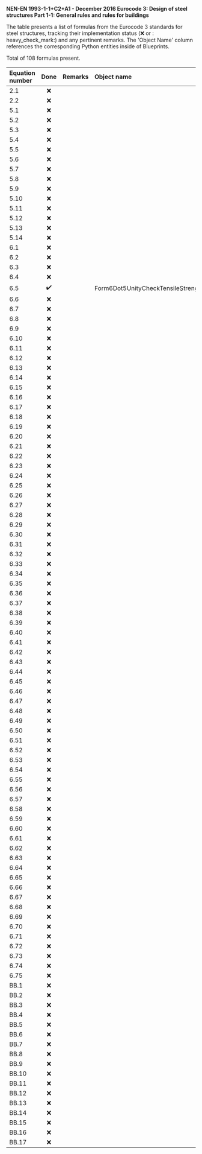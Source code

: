 **NEN-EN 1993-1-1+C2+A1 - December 2016
Eurocode 3: Design of steel structures
Part 1-1: General rules and rules for buildings**

The table presents a list of formulas from the Eurocode 3 standards for steel structures, tracking their implementation status (:x: or :
heavy_check_mark:) and any pertinent remarks. The 'Object Name' column references the corresponding Python entities inside of Blueprints.

Total of 108 formulas present.

| Equation number | Done | Remarks | Object name |
|:----------------|:----:|:--------|:------------|
| 2.1             | :x:  |         |             |
| 2.2             | :x:  |         |             |
| 5.1             | :x:  |         |             |
| 5.2             | :x:  |         |             |
| 5.3             | :x:  |         |             |
| 5.4             | :x:  |         |             |
| 5.5             | :x:  |         |             |
| 5.6             | :x:  |         |             |
| 5.7             | :x:  |         |             |
| 5.8             | :x:  |         |             |
| 5.9             | :x:  |         |             |
| 5.10            | :x:  |         |             |
| 5.11            | :x:  |         |             |
| 5.12            | :x:  |         |             |
| 5.13            | :x:  |         |             |
| 5.14            | :x:  |         |             |
| 6.1             | :x:  |         |             |
| 6.2             | :x:  |         |             |
| 6.3             | :x:  |         |             |
| 6.4             | :x:  |         |             |
| 6.5             | :heavy_check_mark: |         | Form6Dot5UnityCheckTensileStrength |
| 6.6             | :x:  |         |             |
| 6.7             | :x:  |         |             |
| 6.8             | :x:  |         |             |
| 6.9             | :x:  |         |             |
| 6.10            | :x:  |         |             |
| 6.11            | :x:  |         |             |
| 6.12            | :x:  |         |             |
| 6.13            | :x:  |         |             |
| 6.14            | :x:  |         |             |
| 6.15            | :x:  |         |             |
| 6.16            | :x:  |         |             |
| 6.17            | :x:  |         |             |
| 6.18            | :x:  |         |             |
| 6.19            | :x:  |         |             |
| 6.20            | :x:  |         |             |
| 6.21            | :x:  |         |             |
| 6.22            | :x:  |         |             |
| 6.23            | :x:  |         |             |
| 6.24            | :x:  |         |             |
| 6.25            | :x:  |         |             |
| 6.26            | :x:  |         |             |
| 6.27            | :x:  |         |             |
| 6.28            | :x:  |         |             |
| 6.29            | :x:  |         |             |
| 6.30            | :x:  |         |             |
| 6.31            | :x:  |         |             |
| 6.32            | :x:  |         |             |
| 6.33            | :x:  |         |             |
| 6.34            | :x:  |         |             |
| 6.35            | :x:  |         |             |
| 6.36            | :x:  |         |             |
| 6.37            | :x:  |         |             |
| 6.38            | :x:  |         |             |
| 6.39            | :x:  |         |             |
| 6.40            | :x:  |         |             |
| 6.41            | :x:  |         |             |
| 6.42            | :x:  |         |             |
| 6.43            | :x:  |         |             |
| 6.44            | :x:  |         |             |
| 6.45            | :x:  |         |             |
| 6.46            | :x:  |         |             |
| 6.47            | :x:  |         |             |
| 6.48            | :x:  |         |             |
| 6.49            | :x:  |         |             |
| 6.50            | :x:  |         |             |
| 6.51            | :x:  |         |             |
| 6.52            | :x:  |         |             |
| 6.53            | :x:  |         |             |
| 6.54            | :x:  |         |             |
| 6.55            | :x:  |         |             |
| 6.56            | :x:  |         |             |
| 6.57            | :x:  |         |             |
| 6.58            | :x:  |         |             |
| 6.59            | :x:  |         |             |
| 6.60            | :x:  |         |             |
| 6.61            | :x:  |         |             |
| 6.62            | :x:  |         |             |
| 6.63            | :x:  |         |             |
| 6.64            | :x:  |         |             |
| 6.65            | :x:  |         |             |
| 6.66            | :x:  |         |             |
| 6.67            | :x:  |         |             |
| 6.68            | :x:  |         |             |
| 6.69            | :x:  |         |             |
| 6.70            | :x:  |         |             |
| 6.71            | :x:  |         |             |
| 6.72            | :x:  |         |             |
| 6.73            | :x:  |         |             |
| 6.74            | :x:  |         |             |
| 6.75            | :x:  |         |             |
| BB.1            | :x:  |         |             |
| BB.2            | :x:  |         |             |
| BB.3            | :x:  |         |             |
| BB.4            | :x:  |         |             |
| BB.5            | :x:  |         |             |
| BB.6            | :x:  |         |             |
| BB.7            | :x:  |         |             |
| BB.8            | :x:  |         |             |
| BB.9            | :x:  |         |             |
| BB.10           | :x:  |         |             |
| BB.11           | :x:  |         |             |
| BB.12           | :x:  |         |             |
| BB.13           | :x:  |         |             |
| BB.14           | :x:  |         |             |
| BB.15           | :x:  |         |             |
| BB.16           | :x:  |         |             |
| BB.17           | :x:  |         |             |
